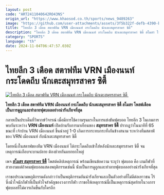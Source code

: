```yaml
---
layout: post
code: "ART2411040642RO43NS"
origin_url: "https://www.khaosod.co.th/sports/news_9489263"
image: "https://github.com/user-attachments/assets/3f5b322f-defb-4390-b707-d52bf460877b"
title: "ไทยลีก 3 เดือด สตาฟทีม VRN เมืองนนท์ กระโดดถีบ นักเตะสมุทรสาคร ซิตี้"
description: "ไทยลีก 3 เดือด สตาฟทีม VRN เมืองนนท์ กระโดดถีบ นักเตะสมุทรสาคร ซิตี้ สโมสร โพสต์เดือด เป็นการดูถูกและทำลายฟุตบอลอย่างน่ารังเกียจที่สุด"
category: "SPORTS"
language: "th"
date: 2024-11-04T06:47:57.030Z
---
```


# ไทยลีก 3 เดือด สตาฟทีม VRN เมืองนนท์ กระโดดถีบ นักเตะสมุทรสาคร ซิตี้

[![ไทยลีก 3 เดือด สตาฟทีม VRN เมืองนนท์ กระโดดถีบ นักเตะสมุทรสาคร ซิตี้ ](https://www.khaosod.co.th/wpapp/uploads/2024/11/T3.jpg "ไทยลีก 3 เดือด สตาฟทีม VRN เมืองนนท์ กระโดดถีบ นักเตะสมุทรสาคร ซิตี้ ")](https://www.khaosod.co.th/wpapp/uploads/2024/11/T3.jpg)

**ไทยลีก 3 เดือด สตาฟทีม VRN เมืองนนท์ กระโดดถีบ นักเตะสมุทรสาคร ซิตี้ สโมสร โพสต์เดือด เป็นการดูถูกและทำลายฟุตบอลอย่างน่ารังเกียจที่สุด**

กลายเป็นประเด็นที่วิพากษ์วิจารณ์ เมื่อมีการใช้ความรุนแรงในการแข่งขันฟุตบอล ไทยลีก 3 ในเกมการพบกันระหว่าง **VRN เมืองนนท์** เปิดบ้านรับการมาเยือนของ **สมุทรสาคร ซิตี้** ปรากฎว่าในนาทีที่ 65 ขณะที่ เจ้าบ้าน VRN เมืองนนท์ ขึ้นนำอยู่ 1-0 เกิดการกระทบกระทั่งกันข้างสนาม ระหว่างทีมสตาฟ์ของ VRN เมืองนนท์ กับนักเตะสมุทรสาคร ซิตี้

โดยหนึ่งในสตาฟของทีม VRN เมืองนนท์ ได้กระโดดถีบเข้าใส่หลังนักเตะสมุทรสาคร ซิตี้ จนเหตุการณ์เกือบจะบานปลาย ต้องช่วยกันแยกยกใหญ่

เพจ [**สโมสร สมุทรสาคร ซิตี้**](https://www.facebook.com/samutsakhoncity?__tn__=-UC) โพสต์คลิปเหตุการณ์ พร้อมเขียนข้อความ ระบุว่า ฟุตบอล คือ เกมกีฬาที่สวยงามแต่ถ้าคนฟุตบอลแสดงพฤติกรรมเช่นนี้ นับเป็นการดูถูกและทำลายฟุตบอลอย่างน่ารังเกียจที่สุด

เราขอประณามพฤติกรรมดังกล่าวว่าเป็นพฤติกรรมอันน่ารังเกียจและเป็นตัวอย่างที่ไม่ดีต่อเยาวชน ไร้ซึ่งน้ำใจนักกีฬาที่เป็นหัวใจสำคัญของวงการกีฬา เราขอให้เหตุการณ์นี้เป็นเหตุการณ์สุดท้ายในวงการฟุตบอลที่ไม่ควรเกิดขึ้นกับใครอีก

